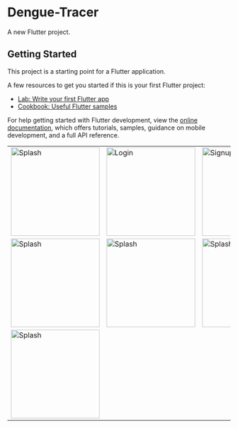 # Dengue-Tracer

A new Flutter project.

## Getting Started

This project is a starting point for a Flutter application.

A few resources to get you started if this is your first Flutter project:

- [Lab: Write your first Flutter app](https://docs.flutter.dev/get-started/codelab)
- [Cookbook: Useful Flutter samples](https://docs.flutter.dev/cookbook)

For help getting started with Flutter development, view the
[online documentation](https://docs.flutter.dev/), which offers tutorials,
samples, guidance on mobile development, and a full API reference.
<table>
<tr>
<td><img width="200" alt="Splash" src="https://user-images.githubusercontent.com/59218650/222498107-42ca3c8e-4081-4966-844e-f0cf7328f906.jpeg"></td>
<td><img width="200" alt="Login" src="https://user-images.githubusercontent.com/59218650/222498196-cc02d1de-7184-4e0b-b6f8-151da2335a18.jpeg"></td>
<td><img width="200" alt="Signup" src="https://user-images.githubusercontent.com/59218650/222498266-723a22fe-bee7-4dca-a52e-abdd40eac677.jpeg"></td>
 <td><img width="200" alt="Splash" src="https://user-images.githubusercontent.com/59218650/222498478-e39e2284-9713-40fc-9581-e664758ca262.jpeg"></td>
<td><img width="200" alt="Splash" src="https://user-images.githubusercontent.com/59218650/222498506-6ca39d00-cf17-473e-8dbf-1607fed56718.jpeg"></td>
</tr>
<tr>

<td><img width="200" alt="Splash" src="https://user-images.githubusercontent.com/59218650/222498532-4c49861b-69a6-4fdb-ac7a-c2c6bc07cb74.jpeg"></td>
 <td><img width="200" alt="Splash" src="https://user-images.githubusercontent.com/59218650/222498748-5d5879d8-f50b-4ad6-83f2-07386142d71c.jpeg"></td>
 <td><img width="200" alt="Splash" src="https://user-images.githubusercontent.com/59218650/222498799-9174603e-d9b7-4a67-ab96-387f446ac2ec.jpeg"></td>
  <td><img width="200" alt="Splash" src="https://user-images.githubusercontent.com/59218650/222499038-979c32b7-6aee-4520-9639-2b1150dce1f7.jpeg"></td>
 <td><img width="200" alt="Splash" src="https://user-images.githubusercontent.com/59218650/222499145-68b7f771-a4e9-4a26-9a1a-a6221ffdd3e7.jpeg"></td>
</tr>
<tr>
 
 <td><img width="200" alt="Splash" src="https://user-images.githubusercontent.com/59218650/222499180-28514b6b-425c-4789-b150-f09ccaf69ae8.jpeg"></td>
</tr>

  </table>
